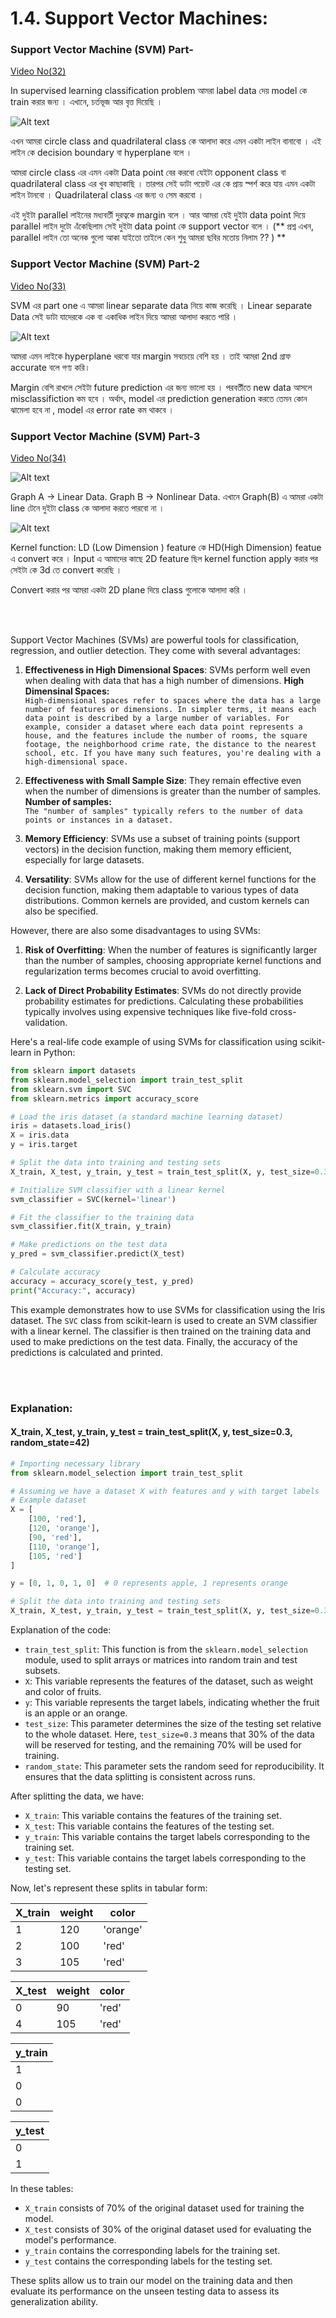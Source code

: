 
# 1.4. Support Vector Machines:

### Support Vector Machine (SVM) Part-
[Video No(32)](https://www.youtube.com/watch?v=xLkk6MUrvrw&list=PLYwpaL_SFmcBhOEPwf5cFwqo5B-cP9G4P&index=33&ab_channel=5MinutesEngineering)

In supervised learning classification problem 
আমরা label data দেয় model কে train করার জন্য । এখানে, চর্তভূজ আর  বৃত্ত দিয়েছি । 

![Alt text](/Supervised_Learning/1.4_Support_Vector_Machine/image/image.png)

এখন আমরা circle class and quadrilateral class কে আলাদা করে এমন একটা লাইন বানাবো । এই লাইন কে decision boundary বা hyperplane বলে । 

আমরা circle class এর এমন একটা Data point বের করবো যেইটা opponent class বা quadrilateral class এর খুব কাছাকাছি । তারপর সেই ডাটা পয়েন্ট এর কে প্রায়  স্পর্শ করে যায় এমন একটা লাইন টানবো ।  Quadrilateral class এর জন্য ও সেম করবো । 

এই দুইটা parallel লাইনের মধ্যবর্তী দুরত্বকে margin বলে ।  আর আমরা যেই দুইটা data point দিয়ে parallel লাইন দুটো এঁকেছিলাম সেই দুইটা data point  কে support vector বলে । (** প্রশ্ন এখন,  parallel লাইন তো অনেক গুলো আকা যাইতো তাইলে কেন শুধু আমরা ছবির মতোয় নিলাম ?? ) **


### Support Vector Machine (SVM) Part-2
[Video No(33)](https://www.youtube.com/watch?v=0MJTaPoHv-g&list=PLYwpaL_SFmcBhOEPwf5cFwqo5B-cP9G4P&index=33&ab_channel=5MinutesEngineering)

SVM এর part one এ আমরা linear separate data নিয়ে কাজ  করেছি  । Linear separate Data সেই ডাটা যাদেরকে এক বা একাধিক লাইন দিয়ে আমরা আলাদা করতে পারি ।

![Alt text](/Supervised_Learning/1.4_Support_Vector_Machine/image/image-1.png)

আমরা এমন লাইকে hyperplane ধরবো যার margin সবচেয়ে বেশি হয় । তাই আমরা 2nd গ্রাফ accurate বলে গণ্য করি। 

Margin বেশি রাখলে সেইটা future prediction এর জন্য ভালো হয় । পরবর্তীতে new data আসলে misclassifiction কম হবে । অর্থাৎ, model এর prediction generation করতে তেমন কোন  ঝামেলা হবে না , model এর error rate কম থাকবে । 


### Support Vector Machine (SVM) Part-3
[Video No(34)](https://www.youtube.com/watch?v=owsAQ_fiwIw&list=PLYwpaL_SFmcBhOEPwf5cFwqo5B-cP9G4P&index=34&ab_channel=5MinutesEngineering)

![Alt text](/Supervised_Learning/1.4_Support_Vector_Machine/image/image-2.png)

Graph A -> Linear Data.
Graph B -> Nonlinear Data.
এখানে Graph(B) এ  আমরা  একটা line টেনে দুইটা class কে আলাদা করতে পারবো না । 

![Alt text](/Supervised_Learning/1.4_Support_Vector_Machine/image/image-3.png)

Kernel function:
 LD (Low Dimension ) feature কে  HD(High Dimension)  featue এ convert করে । Input  এ আমাদের কাছে 2D feature ছিল kernel function apply করার পর সেইটা কে 3d তে convert করেছি । 

Convert করার পর আমরা একটা 2D plane দিয়ে class গুলোকে আলাদা করি । 

<br> <br> 

Support Vector Machines (SVMs) are powerful tools for classification, regression, and outlier detection. They come with several advantages:

1. **Effectiveness in High Dimensional Spaces**: SVMs perform well even when dealing with data that has a high number of dimensions.
**High Dimensinal Spaces:** <br>
`High-dimensional spaces refer to spaces where the data has a large number of features or dimensions. In simpler terms, it means each data point is described by a large number of variables. For example, consider a dataset where each data point represents a house, and the features include the number of rooms, the square footage, the neighborhood crime rate, the distance to the nearest school, etc. If you have many such features, you're dealing with a high-dimensional space.`

2. **Effectiveness with Small Sample Size**: They remain effective even when the number of dimensions is greater than the number of samples.
**Number of samples:** <br>
`The "number of samples" typically refers to the number of data points or instances in a dataset.`


3. **Memory Efficiency**: SVMs use a subset of training points (support vectors) in the decision function, making them memory efficient, especially for large datasets.

4. **Versatility**: SVMs allow for the use of different kernel functions for the decision function, making them adaptable to various types of data distributions. Common kernels are provided, and custom kernels can also be specified.

However, there are also some disadvantages to using SVMs:

1. **Risk of Overfitting**: When the number of features is significantly larger than the number of samples, choosing appropriate kernel functions and regularization terms becomes crucial to avoid overfitting.

2. **Lack of Direct Probability Estimates**: SVMs do not directly provide probability estimates for predictions. Calculating these probabilities typically involves using expensive techniques like five-fold cross-validation.

Here's a real-life code example of using SVMs for classification using scikit-learn in Python:

```python
from sklearn import datasets
from sklearn.model_selection import train_test_split
from sklearn.svm import SVC
from sklearn.metrics import accuracy_score

# Load the iris dataset (a standard machine learning dataset)
iris = datasets.load_iris()
X = iris.data
y = iris.target

# Split the data into training and testing sets
X_train, X_test, y_train, y_test = train_test_split(X, y, test_size=0.3, random_state=42)

# Initialize SVM classifier with a linear kernel
svm_classifier = SVC(kernel='linear')

# Fit the classifier to the training data
svm_classifier.fit(X_train, y_train)

# Make predictions on the test data
y_pred = svm_classifier.predict(X_test)

# Calculate accuracy
accuracy = accuracy_score(y_test, y_pred)
print("Accuracy:", accuracy)
```
This example demonstrates how to use SVMs for classification using the Iris dataset. The `SVC` class from scikit-learn is used to create an SVM classifier with a linear kernel. The classifier is then trained on the training data and used to make predictions on the test data. Finally, the accuracy of the predictions is calculated and printed.



<br> <br> 

### **Explanation:**

#### X_train, X_test, y_train, y_test = train_test_split(X, y, test_size=0.3, random_state=42)

```python
# Importing necessary library
from sklearn.model_selection import train_test_split

# Assuming we have a dataset X with features and y with target labels
# Example dataset
X = [
    [100, 'red'],
    [120, 'orange'],
    [90, 'red'],
    [110, 'orange'],
    [105, 'red']
]

y = [0, 1, 0, 1, 0]  # 0 represents apple, 1 represents orange

# Split the data into training and testing sets
X_train, X_test, y_train, y_test = train_test_split(X, y, test_size=0.3, random_state=42)
```

Explanation of the code:

- `train_test_split`: This function is from the `sklearn.model_selection` module, used to split arrays or matrices into random train and test subsets.
- `X`: This variable represents the features of the dataset, such as weight and color of fruits.
- `y`: This variable represents the target labels, indicating whether the fruit is an apple or an orange.
- `test_size`: This parameter determines the size of the testing set relative to the whole dataset. Here, `test_size=0.3` means that 30% of the data will be reserved for testing, and the remaining 70% will be used for training.
- `random_state`: This parameter sets the random seed for reproducibility. It ensures that the data splitting is consistent across runs.

After splitting the data, we have:

- `X_train`: This variable contains the features of the training set.
- `X_test`: This variable contains the features of the testing set.
- `y_train`: This variable contains the target labels corresponding to the training set.
- `y_test`: This variable contains the target labels corresponding to the testing set.

Now, let's represent these splits in tabular form:

| X_train | weight | color   |
|---------|--------|---------|
| 1       | 120    | 'orange'|
| 2       | 100    | 'red'   |
| 3       | 105    | 'red'   |

| X_test | weight | color   |
|--------|--------|---------|
| 0      | 90     | 'red'   |
| 4      | 105    | 'red'   |

| y_train |
|---------|
| 1       |
| 0       |
| 0       |

| y_test |
|--------|
| 0      |
| 1      |

In these tables:

- `X_train` consists of 70% of the original dataset used for training the model.
- `X_test` consists of 30% of the original dataset used for evaluating the model's performance.
- `y_train` contains the corresponding labels for the training set.
- `y_test` contains the corresponding labels for the testing set.

These splits allow us to train our model on the training data and then evaluate its performance on the unseen testing data to assess its generalization ability.

